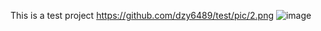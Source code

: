 This is a test project
https://github.com/dzy6489/test/pic/2.png
![image](https://github.com/dzy6489/test/pic/2.png)

